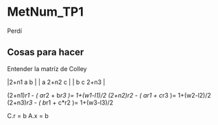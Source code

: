 # MetNum_TP1

Perdí

## Cosas para hacer

Entender la matríz de Colley

|2+n1        a            b     |
|  a        2+n2          c     |
|  b         c          2+n3    |

(2+n1)*r1 - ( a*r2  +  b*r3  )=   1+(w1-l1)/2
(2+n2)*r2 - ( a*r1  +  c*r3  )=   1+(w2-l2)/2
(2+n3)*r3 - ( b*r1  +  c*r2  )=   1+(w3-l3)/2   


C.r = b
A.x = b 
